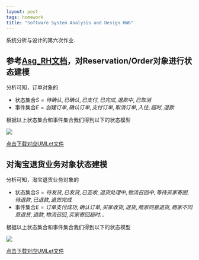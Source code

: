 ```yaml
---
layout: post
tags: homework
title: "Software System Analysis and Design HW6"
---
```

系统分析与设计的第六次作业.

## 参考[Asg_RH文档](https://github.com/Heimzeng/Heimzeng.github.io/blob/master/assets/file/ssaad_hw6/Asg_RH.pdf)，对Reservation/Order对象进行状态建模

分析可知，订单对象的
- 状态集合$S = {待确认, 已确认, 已支付, 已完成, 退款中, 已取消}$
- 事件集合$E = {创建订单, 确认订单, 支付订单, 取消订单, 入住, 超时, 退款}$

根据以上状态集合和事件集合我们得到以下的状态模型

![](https://github.com/Heimzeng/Heimzeng.github.io/blob/master/assets/img/post/ssaad_hw6/stateModel.png?raw=true)

[点击下载对应UMLet文件](https://github.com/Heimzeng/Heimzeng.github.io/blob/master/assets/file/ssaad_hw6/stateModel.uxf)

## 对淘宝退货业务对象状态建模

分析可知，淘宝退货业务对象的
- 状态集合$S = {待发货, 已发货, 已签收, 退货处理中, 物流召回中, 等待买家寄回, 待退款, 已退款, 退货完成}$
- 事件集合$E = {订单支付成功, 确认订单, 买家收货, 退货, 商家同意退货, 商家不同意退货, 退款, 物流召回, 买家寄回超时...}$

根据以上状态集合和事件集合我们得到以下的状态模型

![](https://github.com/Heimzeng/Heimzeng.github.io/blob/master/assets/img/post/ssaad_hw6/stateModel2.png?raw=true)

[点击下载对应UMLet文件](https://github.com/Heimzeng/Heimzeng.github.io/blob/master/assets/file/ssaad_hw6/stateModel2.uxf)
